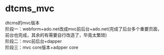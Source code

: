 # dtcms_mvc
 dtcms的mvc版本<br />
 阶段一：webform+ado.net改成mvc前后台+ado.net(完成了后台多个重要页面，前台也完成，其余的有需要自行改造了，毕竟太繁琐) <br />
 阶段二：mvc前后台+dapper<br />
 阶段三：mvc core版本+adpper core<br />

